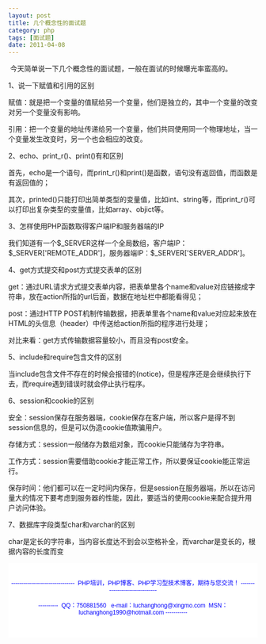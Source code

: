 ```yaml
---
layout: post
title: 几个概念性的面试题
category: php
tags: [面试题]
date: 2011-04-08
---
```

<p>&nbsp;今天简单说一下几个概念性的面试题，一般在面试的时候曝光率蛮高的。</p>
<p>1、说一下赋值和引用的区别</p>
<p>赋值：就是把一个变量的值赋给另一个变量，他们是独立的，其中一个变量的改变对另一个变量没有影响。</p>
<p>引用：把一个变量的地址传递给另一个变量，他们共同使用同一个物理地址，当一个变量发生改变时，另一个也会相应的改变。</p>
<p>2、echo、print_r()、print()有和区别</p>
<p>首先，echo是一个语句，而print_r()和print()是函数，语句没有返回值，而函数是有返回值的；</p>
<p>其次，printed()只能打印出简单类型的变量值，比如int、string等，而print_r()可以打印出复杂类型的变量值，比如array、objict等。</p>
<p>3、怎样使用PHP函数取得客户端IP和服务器端的IP</p>
<p>我们知道有一个$_SERVER这样一个全局数组，客户端IP：$_SERVER['REMOTE_ADDR']，服务器端IP：$_SERVER['SERVER_ADDR']。</p>
<p>4、get方式提交和post方式提交表单的区别</p>
<p>get：通过URL请求方式提交表单内容，把表单里各个name和value对应链接成字符串，放在action所指的url后面，数据在地址栏中都能看得见；</p>
<p>post：通过HTTP POST机制传输数据，把表单里各个name和value对应起来放在HTML的头信息（header）中传送给action所指的程序进行处理；</p>
<p>对比来看：get方式传输数据容量较小，而且没有post安全。</p>
<p>5、include和require包含文件的区别</p>
<p>当include包含文件不存在的时候会报错的(notice)，但是程序还是会继续执行下去，而require遇到错误时就会停止执行程序。</p>
<p>6、session和cookie的区别</p>
<p>安全：session保存在服务器端，cookie保存在客户端，所以客户是得不到session信息的，但是可以伪造cookie值欺骗用户。</p>
<p>存储方式：session一般储存为数组对象，而cookie只能储存为字符串。</p>
<p>工作方式：session需要借助cookie才能正常工作，所以要保证cookie能正常运行。</p>
<p>保存时间：他们都可以在一定时间内保存，但是session在服务器端，所以在访问量大的情况下要考虑到服务器的性能，因此，要适当的使用cookie来配合提升用户访问体验。</p>
<p>7、数据库字段类型char和varchar的区别</p>
<p>char是定长的字符串，当内容长度达不到会以空格补全，而varchar是变长的，根据内容的长度而变</p>
<div style="padding-bottom: 5px; background-color: rgb(255,255,255); margin: 0px; padding-left: 5px; padding-right: 5px; font-family: Arial, Verdana, sans-serif; font-size: 12px; padding-top: 5px">
<p style="text-align: center"><span style="color: rgb(0,0,255)"><br />
</span><span style="color: rgb(0,0,255)">--------------------------------&nbsp; PHP培训，PHP博客、PHP学习型技术博客，期待与您交流！ -------------------------------<br />
<br />
----------&nbsp; QQ：750881560&nbsp;&nbsp; e-mail：luchanghong@xingmo.com&nbsp; MSN：luchanghong1990@hotmail.com -----------</span></p>
<p style="text-align: center">&nbsp;</p>
</div>
<p>&nbsp;</p>
